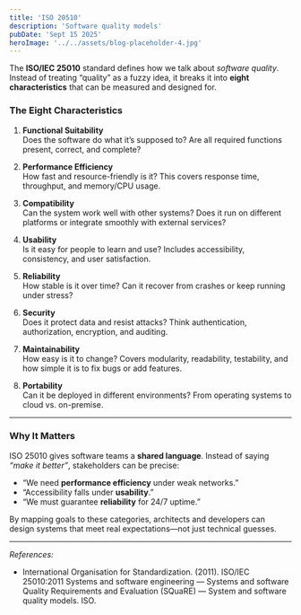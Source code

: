 ```yaml
---
title: 'ISO 20510'
description: 'Software quality models'
pubDate: 'Sept 15 2025'
heroImage: '../../assets/blog-placeholder-4.jpg'
---
```


The **ISO/IEC 25010** standard defines how we talk about *software quality*. Instead of treating “quality” as a fuzzy idea, it breaks it into **eight characteristics** that can be measured and designed for.

### The Eight Characteristics

1. **Functional Suitability**  
   Does the software do what it’s supposed to? Are all required functions present, correct, and complete?

2. **Performance Efficiency**  
   How fast and resource-friendly is it? This covers response time, throughput, and memory/CPU usage.

3. **Compatibility**  
   Can the system work well with other systems? Does it run on different platforms or integrate smoothly with external services?

4. **Usability**  
   Is it easy for people to learn and use? Includes accessibility, consistency, and user satisfaction.

5. **Reliability**  
   How stable is it over time? Can it recover from crashes or keep running under stress?

6. **Security**  
   Does it protect data and resist attacks? Think authentication, authorization, encryption, and auditing.

7. **Maintainability**  
   How easy is it to change? Covers modularity, readability, testability, and how simple it is to fix bugs or add features.

8. **Portability**  
   Can it be deployed in different environments? From operating systems to cloud vs. on-premise.

---

### Why It Matters

ISO 25010 gives software teams a **shared language**. Instead of saying *“make it better”*, stakeholders can be precise:
- “We need **performance efficiency** under weak networks.”
- “Accessibility falls under **usability**.”
- “We must guarantee **reliability** for 24/7 uptime.”

By mapping goals to these categories, architects and developers can design systems that meet real expectations—not just technical guesses.

---
*References:*
- International Organisation for Standardization. (2011). ISO/IEC 25010:2011 Systems and software engineering — Systems and software Quality Requirements and Evaluation (SQuaRE) — System and software quality models. ISO.